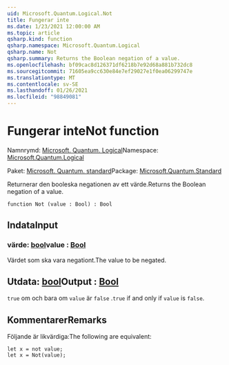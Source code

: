 ```yaml
---
uid: Microsoft.Quantum.Logical.Not
title: Fungerar inte
ms.date: 1/23/2021 12:00:00 AM
ms.topic: article
qsharp.kind: function
qsharp.namespace: Microsoft.Quantum.Logical
qsharp.name: Not
qsharp.summary: Returns the Boolean negation of a value.
ms.openlocfilehash: bf09cac8d126371df6218b7e92d68a881b732dc8
ms.sourcegitcommit: 71605ea9cc630e84e7ef29027e1f0ea06299747e
ms.translationtype: MT
ms.contentlocale: sv-SE
ms.lasthandoff: 01/26/2021
ms.locfileid: "98849081"
---
```

# <a name="not-function"></a><span data-ttu-id="1c8fe-102">Fungerar inte</span><span class="sxs-lookup"><span data-stu-id="1c8fe-102">Not function</span></span>

<span data-ttu-id="1c8fe-103">Namnrymd: [Microsoft. Quantum. Logical](xref:Microsoft.Quantum.Logical)</span><span class="sxs-lookup"><span data-stu-id="1c8fe-103">Namespace: [Microsoft.Quantum.Logical](xref:Microsoft.Quantum.Logical)</span></span>

<span data-ttu-id="1c8fe-104">Paket: [Microsoft. Quantum. standard](https://nuget.org/packages/Microsoft.Quantum.Standard)</span><span class="sxs-lookup"><span data-stu-id="1c8fe-104">Package: [Microsoft.Quantum.Standard](https://nuget.org/packages/Microsoft.Quantum.Standard)</span></span>


<span data-ttu-id="1c8fe-105">Returnerar den booleska negationen av ett värde.</span><span class="sxs-lookup"><span data-stu-id="1c8fe-105">Returns the Boolean negation of a value.</span></span>

```qsharp
function Not (value : Bool) : Bool
```


## <a name="input"></a><span data-ttu-id="1c8fe-106">Indata</span><span class="sxs-lookup"><span data-stu-id="1c8fe-106">Input</span></span>

### <a name="value--bool"></a><span data-ttu-id="1c8fe-107">värde: [bool](xref:microsoft.quantum.lang-ref.bool)</span><span class="sxs-lookup"><span data-stu-id="1c8fe-107">value : [Bool](xref:microsoft.quantum.lang-ref.bool)</span></span>

<span data-ttu-id="1c8fe-108">Värdet som ska vara negationt.</span><span class="sxs-lookup"><span data-stu-id="1c8fe-108">The value to be negated.</span></span>



## <a name="output--bool"></a><span data-ttu-id="1c8fe-109">Utdata: [bool](xref:microsoft.quantum.lang-ref.bool)</span><span class="sxs-lookup"><span data-stu-id="1c8fe-109">Output : [Bool](xref:microsoft.quantum.lang-ref.bool)</span></span>

<span data-ttu-id="1c8fe-110">`true` om och bara om `value` är `false` .</span><span class="sxs-lookup"><span data-stu-id="1c8fe-110">`true` if and only if `value` is `false`.</span></span>

## <a name="remarks"></a><span data-ttu-id="1c8fe-111">Kommentarer</span><span class="sxs-lookup"><span data-stu-id="1c8fe-111">Remarks</span></span>

<span data-ttu-id="1c8fe-112">Följande är likvärdiga:</span><span class="sxs-lookup"><span data-stu-id="1c8fe-112">The following are equivalent:</span></span>

```qsharp
let x = not value;
let x = Not(value);
```